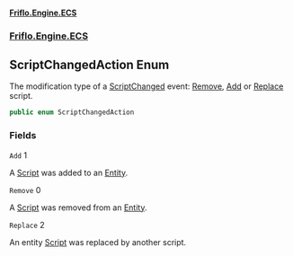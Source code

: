#### [Friflo.Engine.ECS](index.md 'index')
### [Friflo.Engine.ECS](Friflo.Engine.ECS.md 'Friflo.Engine.ECS')

## ScriptChangedAction Enum

The modification type of a [ScriptChanged](ScriptChanged.md 'Friflo.Engine.ECS.ScriptChanged') event: [Remove](ScriptChangedAction.md#Friflo.Engine.ECS.ScriptChangedAction.Remove 'Friflo.Engine.ECS.ScriptChangedAction.Remove'), [Add](ScriptChangedAction.md#Friflo.Engine.ECS.ScriptChangedAction.Add 'Friflo.Engine.ECS.ScriptChangedAction.Add') or [Replace](ScriptChangedAction.md#Friflo.Engine.ECS.ScriptChangedAction.Replace 'Friflo.Engine.ECS.ScriptChangedAction.Replace') script.

```csharp
public enum ScriptChangedAction
```
### Fields

<a name='Friflo.Engine.ECS.ScriptChangedAction.Add'></a>

`Add` 1

A [Script](Script.md 'Friflo.Engine.ECS.Script') was added to an [Entity](Entity.md 'Friflo.Engine.ECS.Entity').

<a name='Friflo.Engine.ECS.ScriptChangedAction.Remove'></a>

`Remove` 0

A [Script](Script.md 'Friflo.Engine.ECS.Script') was removed from an [Entity](Entity.md 'Friflo.Engine.ECS.Entity').

<a name='Friflo.Engine.ECS.ScriptChangedAction.Replace'></a>

`Replace` 2

An entity [Script](Script.md 'Friflo.Engine.ECS.Script') was replaced by another script.